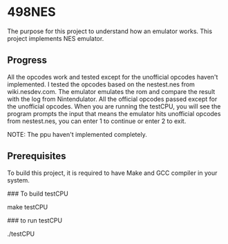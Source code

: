 # 498NES 
<p>
  The purpose for this project to understand how an emulator works. This project
  implements NES emulator.
</p>

## Progress 
<p>
  All the opcodes work and tested except for the unofficial opcodes haven't
  implemented.
  I tested the opcodes based on the nestest.nes from wiki.nesdev.com. The
  emulator emulates the rom and compare the result with the log from Nintendulator.
  All the official opcodes passed except for the unofficial opcodes. 
  When you are running the testCPU, you will see the program prompts the input
  that means the emulator hits unofficial opcodes from nestest.nes, you can
  enter 1 to continue or enter 2 to exit. 

  NOTE: The ppu haven't implemented completely.
</p>

## Prerequisites 
<p>
To build this project, it is required to have Make and GCC compiler in your
system.</p>
### To build testCPU 
  <p>make testCPU </p>
### to run testCPU 
  <p>./testCPU </p>

